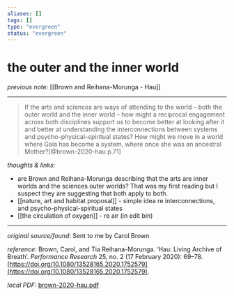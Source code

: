 ```yaml
---
aliases: []
tags: []
type: "evergreen"
status: "evergreen"
---
```


# the outer and the inner world

_previous note:_ [[Brown and Reihana-Morunga - Hau]]

---

> If the arts and sciences are ways of attending to the world – both the outer world and the inner world – how might a reciprocal engagement across both disciplines support us to become better at looking after it and better at understanding the interconnections between systems and psycho–physical–spiritual states? How might we move in a world where Gaia has become a system, where once she was an ancestral Mother?[@brown-2020-hau p.71]


_thoughts & links:_

- are Brown and Reihana-Morunga describing that the arts are inner worlds and the sciences outer worlds? That was my first reading but I suspect they are suggesting that both apply to both. 
- [[nature, art and habitat proposal]] - simple idea re interconnections, and psycho-physical-spiritual states
- [[the circulation of oxygen]] - re air (in edit bin)



---

_original source/found:_ Sent to me by Carol Brown

_reference:_ Brown, Carol, and Tia Reihana-Morunga. ‘Hau: Living Archive of Breath’. _Performance Research_ 25, no. 2 (17 February 2020): 69–78. [https://doi.org/10.1080/13528165.2020.1752579](https://doi.org/10.1080/13528165.2020.1752579).

_local PDF:_ [brown-2020-hau.pdf](hook://file/8rMNRmTxD?p=RHJvcGJveC9iaWJsaW9ncmFwaHkgcGRmcw==&n=brown%2D2020%2Dhau%2Epdf)
